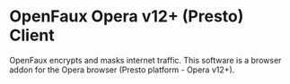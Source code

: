 ﻿# OpenFaux Opera v12+ (Presto) Client

OpenFaux encrypts and masks internet traffic. This software is a browser addon for the Opera browser (Presto platform - Opera v12+).
